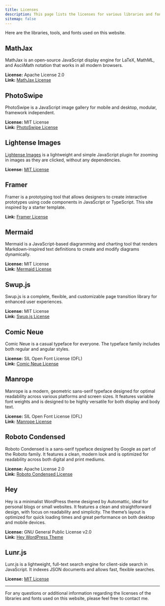 ```yaml
---
title: Licenses
description: This page lists the licenses for various libraries and fonts used on this website.
sitemap: false
---
```


Here are the libraries, tools, and fonts used on this website.  

## MathJax
MathJax is an open-source JavaScript display engine for LaTeX, MathML, and AsciiMath notation that works in all modern browsers.

**License:** Apache License 2.0  
**Link:** [MathJax License](https://github.com/mathjax/MathJax/blob/master/LICENSE)

## PhotoSwipe
PhotoSwipe is a JavaScript image gallery for mobile and desktop, modular, framework independent.

**License:** MIT License  
**Link:** [PhotoSwipe License](https://github.com/dimsemenov/PhotoSwipe/blob/master/LICENSE)

## Lightense Images
[Lightense Images](https://github.com/sparanoid/lightense-images) is a lightweight and simple JavaScript plugin for zooming in images as they are clicked, without any dependencies.

**License:** [MIT License](https://github.com/sparanoid/lightense-images/blob/master/LICENSE)

## Framer
Framer is a prototyping tool that allows designers to create interactive prototypes using code components in JavaScript or TypeScript. This site inspired by a starter template.

**Link:** [Framer License](https://www.framer.com/legal/terms/)


## Mermaid
Mermaid is a JavaScript-based diagramming and charting tool that renders Markdown-inspired text definitions to create and modify diagrams dynamically.

**License:** MIT License  
**Link:** [Mermaid License](https://github.com/mermaid-js/mermaid/blob/develop/LICENSE)

## Swup.js
Swup.js is a complete, flexible, and customizable page transition library for enhanced user experiences.

**License:** MIT License  
**Link:** [Swup.js License](https://github.com/swup/swup/blob/master/LICENSE)

## Comic Neue
Comic Neue is a casual typeface for everyone. The typeface family includes both regular and angular styles.

**License:** SIL Open Font License (OFL)  
**Link:** [Comic Neue License](https://github.com/crozynski/comicneue/blob/master/OFL.txt)

## Manrope
Manrope is a modern, geometric sans-serif typeface designed for optimal readability across various platforms and screen sizes. It features variable font weights and is designed to be highly versatile for both display and body text.

**License:** SIL Open Font License (OFL)  
**Link:** [Manrope License](https://github.com/sharanda/manrope/blob/master/OFL.txt)

## Roboto Condensed  
Roboto Condensed is a sans-serif typeface designed by Google as part of the Roboto family. It features a clean, modern look and is optimized for readability across both digital and print mediums.  

**License:** Apache License 2.0  
**Link:** [Roboto Condensed License](https://fonts.google.com/specimen/Roboto+Condensed)  


## Hey
Hey is a minimalist WordPress theme designed by Automattic, ideal for personal blogs or small websites. It features a clean and straightforward design, with focus on readability and simplicity. The theme’s layout is optimized for quick loading times and great performance on both desktop and mobile devices.

**License:** GNU General Public License v2.0  
**Link:** [Hey WordPress Theme](https://wordpress.com/theme/hey)


## Lunr.js
Lunr.js is a lightweight, full-text search engine for client-side search in JavaScript. It indexes JSON documents and allows fast, flexible searches.

**License:** [MIT License](https://github.com/olivernn/lunr.js/blob/master/LICENSE)

---


For any questions or additional information regarding the licenses of the libraries and fonts used on this website, please feel free to contact me.
